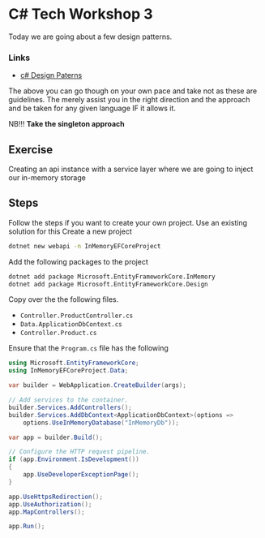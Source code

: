 # C# Tech Workshop 3

Today we are going about a few design patterns. 

### Links
* [c# Design Paterns](https://www.dofactory.com/net/design-patterns)


The above you can go though on your own pace and take not as these are guidelines. 
The merely assist you in the right direction and the approach and be taken for any given language IF it allows it.

NB!!! **Take the singleton approach**

## Exercise
Creating an api instance with a service layer where we are going to inject our in-memory storage

## Steps
Follow the steps if you want to create your own project.
Use an existing solution for this
Create a new project
```bash
dotnet new webapi -n InMemoryEFCoreProject
```

Add the following packages to the project
```bash
dotnet add package Microsoft.EntityFrameworkCore.InMemory
dotnet add package Microsoft.EntityFrameworkCore.Design
```

Copy over the the following files.
* `Controller.ProductController.cs`
* `Data.ApplicationDbContext.cs`
* `Controller.Product.cs`

Ensure that the `Program.cs` file has the following
```csharp
using Microsoft.EntityFrameworkCore;
using InMemoryEFCoreProject.Data;

var builder = WebApplication.CreateBuilder(args);

// Add services to the container.
builder.Services.AddControllers();
builder.Services.AddDbContext<ApplicationDbContext>(options =>
    options.UseInMemoryDatabase("InMemoryDb"));

var app = builder.Build();

// Configure the HTTP request pipeline.
if (app.Environment.IsDevelopment())
{
    app.UseDeveloperExceptionPage();
}

app.UseHttpsRedirection();
app.UseAuthorization();
app.MapControllers();

app.Run();
```